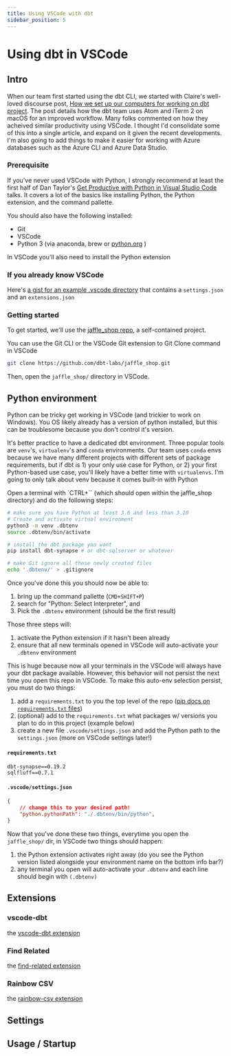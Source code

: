 ```yaml
---
title: Using VSCode with dbt
sidebar_position: 5
---
```


# Using dbt in VSCode

## Intro

When our team first started using the dbt CLI, we started with Claire's well-loved discourse post, [How we set up our computers for working on dbt project](https://discourse.getdbt.com/t/how-we-set-up-our-computers-for-working-on-dbt-projects/243). The post details how the dbt team uses Atom and iTerm 2 on macOS for an improved workflow. Many folks commented on how they acheived similar productivity using VSCode. I thought I'd consolidate some of this into a single article, and expand on it given the recent developments. I'm also going to add things to make it easier for working with Azure databases such as the Azure CLI and Azure Data Studio.

### Prerequisite

If you've never used VSCode with Python, I strongly recommend at least the first half of  Dan Taylor's [Get Productive with Python in Visual Studio Code](https://www.youtube.com/watch?v=PnOPp4DsY2w) talks. It covers a lot of the basics like installing Python, the Python extension, and the command pallette.

You should also have the following installed:

- Git
- VSCode
- Python 3 (via anaconda, brew or [python.org](https://www.python.org/downloads/) )

In VSCode you'll also need to install the Python extension

### If you already know VSCode

Here's [a gist for an example .vscode directory](https://gist.github.com/swanderz/5cf876d88c7c8d268d8c1e1e5d05bffd) that contains a `settings.json` and an `extensions.json`

### Getting started

To get started, we'll use the [jaffle_shop repo](https://github.com/dbt-labs/jaffle_shop), a self-contained project.

You can use the Git CLI or the VSCode Git extension to Git Clone command in VSCode
```bash
git clone https://github.com/dbt-labs/jaffle_shop.git
```

Then, open the `jaffle_shop/` directory in VSCode.

## Python environment

Python can be tricky get working in VSCode (and trickier to work on Windows). You OS likely already has a version of python installed, but this can be troublesome because you don't control it's version.

It's better practice to have a dedicated dbt environment. Three popular tools are `venv`'s, `virtualenv`'s and `conda` environments. Our team uses `conda` envs because we have many different projects with different sets of package requirements, but if dbt is 1) your only use case for Python, or 2) your first Python-based use case, you'll likely have a better time with `virtualenvs`. I'm going to only talk about venv because it comes built-in with Python

Open a terminal with `CTRL+`` (which should open within the jaffle_shop directory) and do the following steps:

```bash
# make sure you have Python at least 3.6 and less than 3.10
# Create and activate virtual environment
python3 -m venv .dbtenv
source .dbtenv/bin/activate

# install the dbt package you want
pip install dbt-synapse # or dbt-sqlserver or whatever

# make Git ignore all these newly created files
echo '.dbtenv/' > .gitignore
```

Once you've done this you should now be able to:
1. bring up the command pallette (`CMD+SHIFT+P`)
2. search for "Python: Select Interpreter", and
3. Pick the `.dbtenv` environment (should be the first result)

Those three steps will:

1. activate the Python extension if it hasn't been already
2. ensure that all new terminals opened in VSCode will auto-activate your `.dbtenv` environment

This is huge because now all your terminals in the VSCode will always have your dbt package available. However, this behavior will not persist the next time you open this repo in VSCode. To make this auto-env selection persist, you must do two things:
1. add a `requirements.txt` to you the top level of the repo ([pip docs on `requirements.txt` files](https://pip.pypa.io/en/stable/user_guide/#requirements-files))
2. (optional) add to the `requirements.txt` what packages w/ versions you plan to do in this project (example below)
3. create a new file `.vscode/settings.json` and add the Python path to the `settings.json` (more on VSCode settings later!)

#### `requirements.txt`
```
dbt-synapse==0.19.2
sqlfluff==0.7.1
```
#### `.vscode/settings.json`
```json
{
    // change this to your desired path!
    "python.pythonPath": "./.dbtenv/bin/python",
}
```

Now that you've done these two things, everytime you open the `jaffle_shop/` dir, in VSCode two things should happen:
1. the Python extension activates right away (do you see the Python version listed alongside your environment name on the bottom info bar?)
2. any terminal you open will auto-activate your `.dbtenv` and each line should begin with `(.dbtenv)`

## Extensions

### vscode-dbt

the [vscode-dbt extension](https://marketplace.visualstudio.com/items?itemName=bastienboutonnet.vscode-dbt)

### Find Related

the [find-related extension](https://marketplace.visualstudio.com/items?itemName=amodio.find-related)

### Rainbow CSV

the [rainbow-csv extension](https://marketplace.visualstudio.com/items?itemName=mechatroner.rainbow-csv)

## Settings

## Usage / Startup






